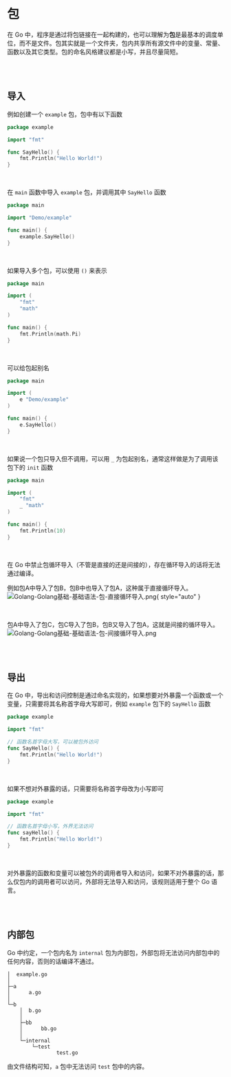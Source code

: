 # 包

在 Go 中，程序是通过将包链接在一起构建的，也可以理解为**包**是最基本的调度单位，而不是文件。包其实就是一个文件夹，包内共享所有源文件中的变量、常量、
函数以及其它类型。包的命名风格建议都是小写，并且尽量简短。


<br/>
<br/>


## 导入

例如创建一个 ```example``` 包，包中有以下函数
```Go
package example

import "fmt"

func SayHello() {
    fmt.Println("Hello World!")
}
```

<br/>


在 ```main``` 函数中导入 ```example``` 包，并调用其中 ```SayHello``` 函数
```Go
package main

import "Demo/example"

func main() {
    example.SayHello()
}
```

<br/>

如果导入多个包，可以使用 ```()``` 来表示
```Go
package main

import (
    "fmt"
    "math"
)

func main() {
    fmt.Println(math.Pi)
}
```

<br/>

可以给包起别名
```Go
package main

import (
    e "Demo/example"
)

func main() {
    e.SayHello()
}
```

<br/>

如果说一个包只导入但不调用，可以用 ```_``` 为包起别名，通常这样做是为了调用该包下的 ```init``` 函数
```Go
package main

import (
    "fmt"
    _ "math"
)

func main() {
    fmt.Println(10)
}
```

<br/>

在 Go 中禁止包循环导入（不管是直接的还是间接的），存在循环导入的话将无法通过编译。

例如包A中导入了包B，包B中也导入了包A，这种属于直接循环导入。
![Golang-Golang基础-基础语法-包-直接循环导入.png](Golang-Golang基础-语法基础-基本语法-包-直接循环导入.png){ style="auto" }

<br/>

包A中导入了包C，包C导入了包B，包B又导入了包A，这就是间接的循环导入。
![Golang-Golang基础-基础语法-包-间接循环导入.png](Golang-Golang基础-语法基础-基本语法-包-间接循环导入.png)


<br/>
<br/>


## 导出

在 Go 中，导出和访问控制是通过命名实现的，如果想要对外暴露一个函数或一个变量，只需要将其名称首字母大写即可，例如 ```example``` 包下的 ```SayHello``` 
函数

```Go
package example

import "fmt"

// 函数名首字母大写，可以被包外访问
func SayHello() {
    fmt.Println("Hello World!")
}
```

<br/>

如果不想对外暴露的话，只需要将名称首字母改为小写即可
```Go
package example

import "fmt"

// 函数名首字母小写，外界无法访问
func sayHello() {
    fmt.Println("Hello World!")
}
```

<br/>

对外暴露的函数和变量可以被包外的调用者导入和访问，如果不对外暴露的话，那么仅包内的调用者可以访问，外部将无法导入和访问，该规则适用于整个 Go 语言。


<br/>
<br/>


## 内部包
Go 中约定，一个包内名为 ```internal``` 包为内部包，外部包将无法访问内部包中的任何内容，否则的话编译不通过。

```Shell
│  example.go
│
├─a
│      a.go
│
└─b
    │  b.go
    │
    ├─bb
    │      bb.go
    │
    └─internal
        └─test
                test.go
```

由文件结构可知，```a``` 包中无法访问 ```test``` 包中的内容。